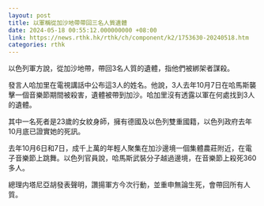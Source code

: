```yaml
---
layout: post
title: 以軍稱從加沙地帶帶回三名人質遺體
date: 2024-05-18 00:55:12.000000000 +08:00
link: https://news.rthk.hk/rthk/ch/component/k2/1753630-20240518.htm
categories: rthk
---
```


以色列軍方說，從加沙地帶，帶回3名人質的遺體，指他們被綁架者謀殺。

發言人哈加里在電視講話中公布這3人的姓名。他說，3人去年10月7日在哈馬斯襲擊一個音樂節期間被殺害，遺體被帶到加沙。哈加里沒有透露以軍在何處找到3人的遺體。

其中一名死者是23歲的女紋身師，擁有德國及以色列雙重國籍，以色列政府去年10月底已證實她的死訊。

去年10月6日和7日，成千上萬的年輕人聚集在加沙邊境一個集體農莊附近，在電子音樂節上跳舞。以色列官員說，哈馬斯武裝分子越過邊境，在音樂節上殺死360多人。

總理内塔尼亞胡發表聲明，讚揚軍方今次行動，並重申無論生死，會帶回所有人質。
